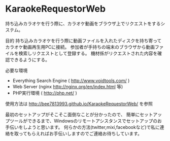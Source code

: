 KaraokeRequestorWeb
===================

持ち込みカラオケを行う際に、カラオケ動画をブラウザ上でリクエストをするシステム。

目的
持ち込みカラオケを行う際に動画ファイルを入れたディスクを持ち寄ってカラオケ動画再生用PCに接続。
参加者が手持ちの端末のブラウザから動画ファイルを検索しリクエストとして登録する。
機材係がリクエストされた内容を確認できるようにする。


必要な環境
- Everything Search Engine ( http://www.voidtools.com/ )
- Web Server (nginx http://nginx.org/en/index.html 等)
- PHP実行環境 ( http://php.net/ )

使用方法は
http://bee7813993.github.io/KaraokeRequestorWeb/
を参照

最初のセットアップがそこそこ面倒なことが分かったので、
簡単にセットアップツールができるまで、Windowsのリモートアシスタンスでセットアップのお手伝いをしようと思います。
何らかの方法(twitter,mixi,facebookなど)で私に連絡を取ってもらえればお手伝いしますのでご連絡お待ちしています。

